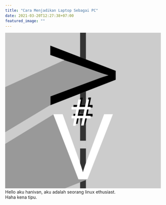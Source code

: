 ```yaml
---
title: "Cara Menjadikan Laptop Sebagai PC"
date: 2021-03-20T12:27:38+07:00
featured_image: ""
---
```

![ini adalah gambar](../../uploads/favicon.png)\
Hello aku hanivan, aku adalah seorang linux ethusiast.  
Haha kena tipu.
